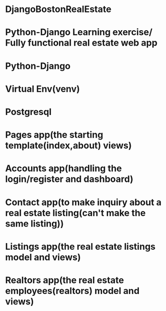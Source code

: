 # DjangoBostonRealEstate
# Python-Django Learning exercise/ Fully functional real estate web app
# Python-Django
# Virtual Env(venv)
# Postgresql
# Pages app(the starting template(index,about) views)
# Accounts app(handling the login/register and dashboard)
# Contact app(to make inquiry about a real estate listing(can't make the same listing))
# Listings app(the real estate listings model and views)
# Realtors app(the real estate employees(realtors) model and views)

